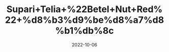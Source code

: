 ---
title: 'Supari+Telia+%22Betel+Nut+Red%22+%d8%b3%d9%be%d8%a7%d8%b1%db%8c'
date: '2022-10-06' 
metatag: '' 
inventory: '0' 
draft: false 
# meta description 
shortDescripton: 'Telia+Supari%ef%bf%bd(Betel+Nut%ef%bf%bdRed)+100%25+Original+%26+Premium+Quality+Organic+Product.+Effective+for+mouth+Ulcers%2c+leucorrhea%2c+Dental+plaque%2c+Joint+pain'
description: 'Herb'
longdescription: ''
featured: True
# product Price
price: '40.0'
# Product Short Description
shortDescription: 'Telia+Supari%ef%bf%bd(Betel+Nut%ef%bf%bdRed)+100%25+Original+%26+Premium+Quality+Organic+Product.+Effective+for+mouth+Ulcers%2c+leucorrhea%2c+Dental+plaque%2c+Joint+pain'
productID: '02026F17-982C-ED11-9968-005056B3A416'
type: 'products'
category: 'Herb' 
thumnailproduct: 'https://eraconnect.blob.core.windows.net/product-images/aminsaddiquidawakhana/02026F17-982C-ED11-9968-005056B3A416.webp' 
images:
  - image: 'https://eraconnect.blob.core.windows.net/product-images/aminsaddiquidawakhana/02026F17-982C-ED11-9968-005056B3A416.webp'  
Variants:
---
